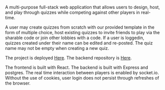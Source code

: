 A multi-purpose full-stack web application that allows users to design, host, and play through quizzes while competing against other players in real-time.

A user may create quizzes from scratch with our provided template in the form of multiple choice, host existing quizzes to invite friends to play via the sharable code or join other lobbies with a code. If a user is loggedin, quizzes created under their name can be edited and re-posted. The quiz name may not be empty when creating a new quiz. 

The project is deployed [Here](https://re-solve.netlify.app/).
The backend repository is [Here](https://github.com/HenryMao/re-solve-api).

The frontend is built with React. The backend is built with Express and postgres. The real time interaction between players is enabled by socket.io. Without the use of cookies, user login does not persist through refreshes of the browser.